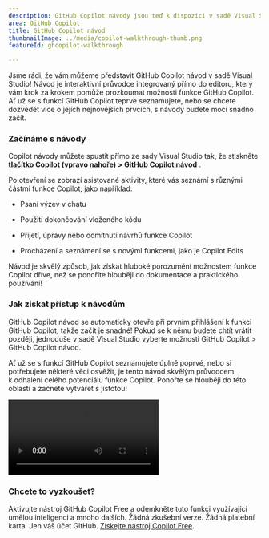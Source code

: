 ```yaml
---
description: GitHub Copilot návody jsou teď k dispozici v sadě Visual Studio, abyste mohli rychle začít pracovat. Návody vás provedou používáním hlavních funkcí Copilot přímo v editoru.
area: GitHub Copilot
title: GitHub Copilot návod
thumbnailImage: ../media/copilot-walkthrough-thumb.png
featureId: ghcopilot-walkthrough

---
```



Jsme rádi, že vám můžeme představit GitHub Copilot návod v sadě Visual Studio! Návod je interaktivní průvodce integrovaný přímo do editoru, který vám krok za krokem pomůže prozkoumat možnosti funkce GitHub Copilot. Ať už se s funkcí GitHub Copilot teprve seznamujete, nebo se chcete dozvědět více o jejích nejnovějších prvcích, s návody budete moci snadno začít.

### Začínáme s návody
Copilot návody můžete spustit přímo ze sady Visual Studio tak, že stiskněte **tlačítko Copilot (vpravo nahoře) > GitHub Copilot návod** .

Po otevření se zobrazí asistované aktivity, které vás seznámí s různými částmi funkce Copilot, jako například:

* Psaní výzev v chatu

* Použití dokončování vloženého kódu

* Přijetí, úpravy nebo odmítnutí návrhů funkce Copilot

* Procházení a seznámení se s novými funkcemi, jako je Copilot Edits

Návod je skvělý způsob, jak získat hluboké porozumění možnostem funkce Copilot dříve, než se ponoříte hlouběji do dokumentace a praktického používání!

### Jak získat přístup k návodům
GitHub Copilot návod se automaticky otevře při prvním přihlášení k funkci GitHub Copilot, takže začít je snadné! Pokud se k němu budete chtít vrátit později, jednoduše v sadě Visual Studio vyberte možnosti GitHub Copilot > GitHub Copilot návod.

Ať už se s funkcí GitHub Copilot seznamujete úplně poprvé, nebo si potřebujete některé věci osvěžit, je tento návod skvělým průvodcem k odhalení celého potenciálu funkce Copilot. Ponořte se hlouběji do této oblasti a začněte vytvářet s jistotou!

![Názorný postup](../media/walkthroughsvideo.mp4)

### Chcete to vyzkoušet?
Aktivujte nástroj GitHub Copilot Free a odemkněte tuto funkci využívající umělou inteligenci a mnoho dalších.
 Žádná zkušební verze. Žádná platební karta. Jen váš účet GitHub. [Získejte nástroj Copilot Free](https://github.com/settings/copilot).
